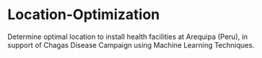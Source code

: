 # Location-Optimization
Determine optimal location to install health facilities at Arequipa (Peru), in support of Chagas Disease Campaign using Machine Learning Techniques.
